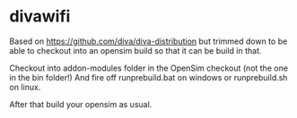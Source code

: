 # divawifi
Based on https://github.com/diva/diva-distribution but trimmed down to be able to checkout into an opensim build so that it can be build in that.

Checkout into addon-modules folder in the OpenSim checkout (not the one in the bin folder!)
And fire off runprebuild.bat on windows or runprebuild.sh on linux.

After that build your opensim as usual.
